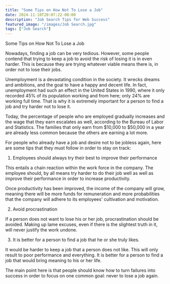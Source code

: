 ```yaml
---
title: "Some Tips on How Not To Lose a Job"
date: 2024-11-18T20:07:22-08:00
description: "Job Search Tips for Web Success"
featured_image: "/images/Job Search.jpg"
tags: ["Job Search"]
---
```


Some Tips on How Not To Lose a Job

Nowadays, finding a job can be very tedious. However, some people contend that trying to keep a job to avoid the risk of losing it is in even harder. This is because they are trying whatever viable means there is, in order not to lose their jobs. 

Unemployment is a devastating condition in the society.  It wrecks dreams and ambitions, and the goal to have a happy and decent life. In fact, unemployment had such an effect in the United States in 1990, where it only recorded 45% of its population working and from here; only 24% are working full time. That is why it is extremely important for a person to find a job and try harder not to lose it.

Today, the percentage of people who are employed gradually increases and the wage that they earn escalates as well, according to the Bureau of Labor and Statistics. The families that only earn from $10,000 to $50,000 in a year are already less common because the others are earning a lot more. 

For people who already have a job and desire not to be jobless again, here are some tips that they must follow in order to stay on track:

1. Employees should always try their best to improve their performance

This entails a chain reaction within the work force in the company. The employee should, by all means try harder to do their job well as well as improve their performance in order to increase productivity. 

Once productivity has been improved, the income of the company will grow, meaning there will be more funds for remuneration and more probabilities that the company will adhere to its employees' cultivation and motivation.

2. Avoid procrastination

If a person does not want to lose his or her job, procrastination should be avoided. Making up lame excuses, even if there is the slightest truth in it, will never justify the work undone.

3. It is better for a person to find a job that he or she truly likes.

It would be harder to keep a job that a person does not like. This will only result to poor performance and everything. It is better for a person to find a job that would bring meaning to his or her life.

The main point here is that people should know how to turn failures into success in order to focus on one common goal: never to lose a job again.

